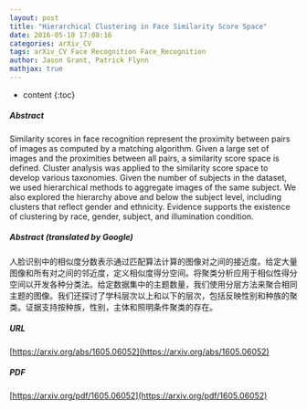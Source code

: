```yaml
---
layout: post
title: "Hierarchical Clustering in Face Similarity Score Space"
date: 2016-05-19 17:08:16
categories: arXiv_CV
tags: arXiv_CV Face Recognition Face_Recognition
author: Jason Grant, Patrick Flynn
mathjax: true
---
```


* content
{:toc}

##### Abstract
Similarity scores in face recognition represent the proximity between pairs of images as computed by a matching algorithm. Given a large set of images and the proximities between all pairs, a similarity score space is defined. Cluster analysis was applied to the similarity score space to develop various taxonomies. Given the number of subjects in the dataset, we used hierarchical methods to aggregate images of the same subject. We also explored the hierarchy above and below the subject level, including clusters that reflect gender and ethnicity. Evidence supports the existence of clustering by race, gender, subject, and illumination condition.

##### Abstract (translated by Google)
人脸识别中的相似度分数表示通过匹配算法计​​算的图像对之间的接近度。给定大量图像和所有对之间的邻近度，定义相似度得分空间。将聚类分析应用于相似性得分空间以开发各种分类法。给定数据集中的主题数量，我们使用分层方法来聚合相同主题的图像。我们还探讨了学科层次以上和以下的层次，包括反映性别和种族的聚类。证据支持按种族，性别，主体和照明条件聚类的存在。

##### URL
[https://arxiv.org/abs/1605.06052](https://arxiv.org/abs/1605.06052)

##### PDF
[https://arxiv.org/pdf/1605.06052](https://arxiv.org/pdf/1605.06052)

